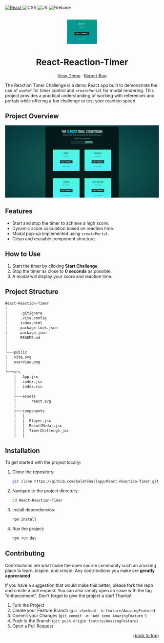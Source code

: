 <div id="top"></div>

[![React](https://img.shields.io/badge/react-%2320232a.svg?style=for-the-badge&logo=react&logoColor=%2361DAFB)](https://react.dev/)
![CSS](https://img.shields.io/badge/CSS3-1572B6?style=for-the-badge&logo=css3&logoColor=white)
![JS](https://img.shields.io/badge/JavaScript-F7DF1E?style=for-the-badge&logo=javascript&logoColor=black)
![Firebase](https://img.shields.io/badge/firebase-%23039BE5.svg?style=for-the-badge&logo=firebase)

<!-- PROJECT LOGO -->
<br />
<div align="center">
  <a href="https://react-reaction-timer.web.app/">
    <img src="./public/logo.png" alt="Logo" height="80"  >
  </a>
  <h1 align="center">React-Reaction-Timer</h1>

  <p align="center">
    <a href="https://react-reaction-timer.web.app/">View Demo</a>
    ·
    <a href="https://github.com/SalahShallapy/React-Reaction-Timer/issues">Report Bug</a>
  </p>
</div>

The Reaction Timer Challenge is a demo React app built to demonstrate the use of `useRef` for timer control and `createPortal` for modal rendering. This project provides a practical understanding of working with references and portals while offering a fun challenge to test your reaction speed.

## Project Overview

![Project OverView](./public/OverView.png)

## Features

- Start and stop the timer to achieve a high score.
- Dynamic score calculation based on reaction time.
- Modal pop-up implemented using `createPortal`.
- Clean and reusable component structure.

## How to Use

1. Start the timer by clicking **Start Challenge**.
2. Stop the timer as close to **0 seconds** as possible.
3. A modal will display your score and reaction time.

## Project Structure

```
React-Reaction-Timer
│
│      .gitignore
│      .vite.config
│      index.html
│      package-lock.json
│      package.json
│      README.md
│
│
└───public
│   vite.svg
│   overView.png
│
└───src
    │   App.jsx
    │   index.jsx
    │   index.css
    │
    ├───assets
    │       react.svg
    │
    ├───components
    │   │
    │   │  Player.jsx
    │   │  ResultModal.jsx
    │   │  TimerChallenge.jsx
    │   │
```

## Installation

To get started with the project locally:

1. Clone the repository:
   ```bash
   git clone https://github.com/SalahShallapy/React-Reaction-Timer.git
   ```
2. Navigate to the project directory:
   ```bash
   cd React-Reaction-Timer
   ```
3. Install dependencies:
   ```bash
   npm install
   ```
4. Run the project:

   ```bash
   npm run dev
   ```

## Contributing

Contributions are what make the open source community such an amazing place to learn, inspire, and create. Any contributions you make are **greatly appreciated**.

If you have a suggestion that would make this better, please fork the repo and create a pull request. You can also simply open an issue with the tag "enhancement".
Don't forget to give the project a star! Thanks!

1.  Fork the Project
2.  Create your Feature Branch (`git checkout -b feature/AmazingFeature`)
3.  Commit your Changes (`git commit -m 'Add some AmazingFeature'`)
4.  Push to the Branch (`git push origin feature/AmazingFeature`)
5.  Open a Pull Request

   <p align="right">(<a href="#top">back to top</a>)</p>
